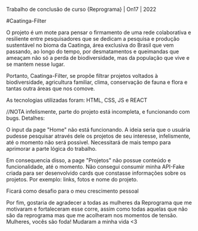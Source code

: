
Trabalho de conclusão de curso
{Reprograma} | On17 | 2022

#Caatinga-Filter

O projeto é um mote para pensar o firmamento de uma rede colaborativa e resiliente entre pesquisadores que se dedicam 
a pesquisa e produção sustentável no bioma da Caatinga, área exclusiva do Brasil que vem passando, ao longo do tempo, 
por desmatamentos e queimandas que ameaçam não só a perda de biodiversidade, mas da população que vive e se mantem 
nesse lugar.

Portanto, Caatinga-Filter, se propõe filtrar projetos voltados à biodiversidade, agricultura familiar, clima, conservação de fauna e flora e tantas outra áreas que nos comove. 

As tecnologias utilizadas foram: HTML, CSS,  JS e REACT

//NOTA
infelismente, parte do projeto está incompleta, e funcionando com bugs.
Detalhes: 

O input da page "Home" não está funcionando. A ideia seria que o usuária pudesse pesquisar através dele os projetos de seu interesse, infelismente, até o momento não será possivel. Necessitará de mais tempo para aprimorar a parte lógica do trabalho. 

Em consequencia disso, a page "Projetos" não possue conteúdo e funcionalidade, até o momento. 
Não consegui consumir minha API-Fake criada para ser desenvolvido cards que constasse informações sobre os projetos.
Por exemplo: links, fotos e nome do projeto.

Ficará como desafio para o meu crescimento pessoal

Por fim, gostaria de agradecer a todas as mulheres da Reprograma que me motivaram e fortaleceram esse corre, assim como todas aquelas que não são da reprograma mas que me acolheram nos momentos de tensão. Mulheres, vocês são foda! Mudaram a minha vida <3 

